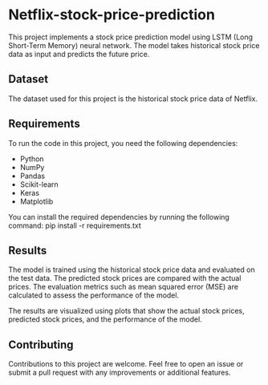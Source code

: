 # Netflix-stock-price-prediction

This project implements a stock price prediction model using LSTM (Long Short-Term Memory) neural network. The model takes historical stock price data as input and predicts the future price.

## Dataset

The dataset used for this project is the historical stock price data of Netflix.

## Requirements

To run the code in this project, you need the following dependencies:

- Python
- NumPy
- Pandas
- Scikit-learn
- Keras
- Matplotlib

You can install the required dependencies by running the following command:
pip install -r requirements.txt

## Results

The model is trained using the historical stock price data and evaluated on the test data. The predicted stock prices are compared with the actual prices. The evaluation metrics such as mean squared error (MSE) are calculated to assess the performance of the model.

The results are visualized using plots that show the actual stock prices, predicted stock prices, and the performance of the model.

## Contributing

Contributions to this project are welcome. Feel free to open an issue or submit a pull request with any improvements or additional features.

